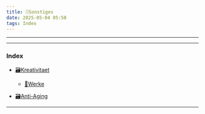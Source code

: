 ```yaml
---
title: 🗄️Sonstiges
date: 2025-05-04 05:58
tags: Index
--- 
```


---

---
 
### Index
 
- [🗃️Kreativitaet](🗃️Kreativitaet)
    - [📁Werke](📁Werke)  

- [🗃️Anti-Aging](🗃️Anti-Aging)


---

